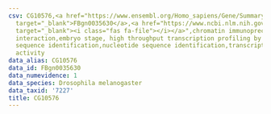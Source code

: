```yaml
---
csv: CG10576,<a href="https://www.ensembl.org/Homo_sapiens/Gene/Summary?db=core;g=FBgn0035630"
  target="_blank">FBgn0035630</a>,<a href="https://www.ncbi.nlm.nih.gov/pubmed/15998452"
  target="_blank"><i class="fas fa-file"></i></a>",chromatin immunoprecipitation assay,direct
  interaction,embryo stage, high throughput transcription profiling by microarray,nucleotide
  sequence identification,nucleotide sequence identification,transcriptional regulation,up-regulates
  activity
data_alias: CG10576
data_id: FBgn0035630
data_numevidence: 1
data_species: Drosophila melanogaster
data_taxid: '7227'
title: CG10576
---
```

